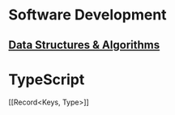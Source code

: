 
# Software Development

## [Data Structures & Algorithms](obsidian://open?vault=Brain%202.0&file=Notes%2F%F0%9F%A7%91%F0%9F%8F%BE%E2%80%8D%F0%9F%92%BB%20Software%20Development%2FLeetCode%2F%F0%9F%A7%AE%20Data%20Structures%20and%20Algorithms(Blind%2075%20Linked))

# TypeScript

[[Record<Keys, Type>]]